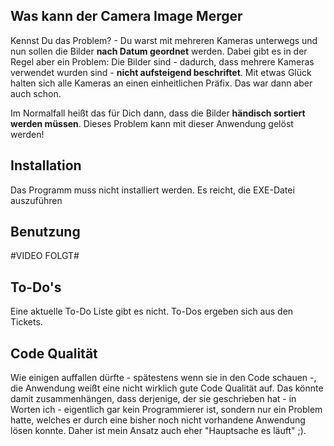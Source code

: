 
## Was kann der Camera Image Merger
Kennst Du das Problem? - Du warst mit mehreren Kameras unterwegs und nun sollen die Bilder **nach Datum geordnet** werden. Dabei gibt es in der Regel aber ein Problem: 
Die Bilder sind - dadurch, dass mehrere Kameras verwendet wurden sind - **nicht aufsteigend beschriftet**. Mit etwas Glück halten sich alle Kameras an einen einheitlichen Präfix. Das war dann aber auch schon. 

Im Normalfall heißt das für Dich dann, dass die Bilder **händisch sortiert werden müssen**. Dieses Problem kann mit dieser Anwendung gelöst werden!

## Installation
Das Programm muss nicht installiert werden. Es reicht, die EXE-Datei auszuführen

## Benutzung
#VIDEO FOLGT#

## To-Do's
Eine aktuelle To-Do Liste gibt es nicht. To-Dos ergeben sich aus den Tickets.

## Code Qualität
Wie einigen auffallen dürfte - spätestens wenn sie in den Code schauen -, die Anwendung weißt eine nicht wirklich gute Code Qualität auf. Das könnte damit zusammenhängen, dass derjenige, der sie geschrieben hat - in Worten ich - eigentlich gar kein Programmierer ist, sondern nur ein Problem hatte, welches er durch eine bisher noch nicht vorhandene Anwendung lösen konnte.
Daher ist mein Ansatz auch eher "Hauptsache es läuft" ;).

